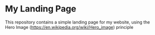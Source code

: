 # My Landing Page

This repository contains a simple landing page for my website, using the Hero Image (https://en.wikipedia.org/wiki/Hero_image) principle
